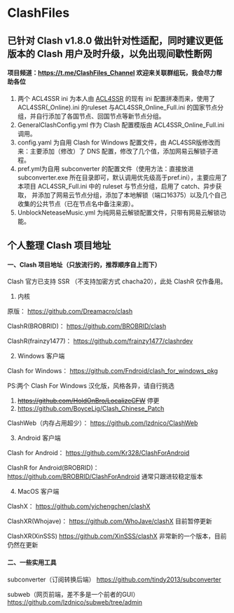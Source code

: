 # ClashFiles

## 已针对 Clash v1.8.0 做出针对性适配，同时建议更低版本的 Clash 用户及时升级，以免出现间歇性断网

#### 项目频道：https://t.me/ClashFiles_Channel 欢迎来关联群组玩，我会尽力帮助各位

1. 两个 ACL4SSR ini 为本人由 [ACL4SSR](https://github.com/ACL4SSR/ACL4SSR) 的现有 ini 配置拼凑而来，使用了ACL4SSR(_Online).ini 的ruleset 与ACL4SSR_Online_Full.ini 的国家节点分组，并自行添加了各国节点、回国节点等新节点分组。
2. GeneralClashConfig.yml 作为 Clash 配置模版由 ACL4SSR_Online_Full.ini 调用。
3. config.yaml 为自用 Clash for Windows 配置文件，由 ACL4SSR版修改而来：主要添加（修改）了 DNS 配置，修改了几个值，添加网易云解锁子进程。
4. pref.yml为自用 subconverter 的配置文件（使用方法：直接放进 subconverter.exe 所在目录即可，默认调用优先级高于pref.ini），主要应用了本项目 ACL4SSR_Full.ini 中的 ruleset 与节点分组，启用了 catch、异步获取， 并添加了网易云节点分组，添加了本地解锁（端口16375）以及几个自己收集的公共节点（已在节点名中备注来源）。
5. UnblockNeteaseMusic.yml 为纯网易云解锁配置文件，只带有网易云解锁功能。
## 个人整理 Clash 项目地址

#### 一、Clash 项目地址（只放流行的，推荐顺序自上而下）
Clash 官方已支持 SSR （不支持加密方式 chacha20），此处 ClashR 仅作备用。


1. 内核

原版：
https://github.com/Dreamacro/clash

ClashR(BROBRID)：
https://github.com/BROBRID/clash

ClashR(frainzy1477)：
https://github.com/frainzy1477/clashrdev

2. Windows 客户端

Clash for Windows：
https://github.com/Fndroid/clash_for_windows_pkg

PS:两个 Clash For Windows 汉化版，风格各异，请自行挑选
1. ~~https://github.com/HoldOnBro/LocalizeCFW~~ 停更
2. https://github.com/BoyceLig/Clash_Chinese_Patch

ClashWeb（内存占用超少）：
https://github.com/lzdnico/ClashWeb

3. Android 客户端

Clash for Android：
https://github.com/Kr328/ClashForAndroid

ClashR for Android(BROBRID)：
https://github.com/BROBRID/ClashForAndroid
通常只跟进较稳定版本

4. MacOS 客户端

ClashX：
https://github.com/yichengchen/clashX

ClashXR(Whojave)：
https://github.com/WhoJave/clashX
目前暂停更新

ClashXR(XinSSS)
https://github.com/XinSSS/clashX
非常新的一个版本，目前仍然在更新

#### 二、一些实用工具

subconverter（订阅转换后端）
https://github.com/tindy2013/subconverter

subweb（网页前端，差不多是一个前者的GUI）
https://github.com/lzdnico/subweb/tree/admin


